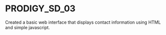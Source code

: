 # PRODIGY_SD_03
Created a basic web interface that displays contact information using HTML and simple javascript. 
